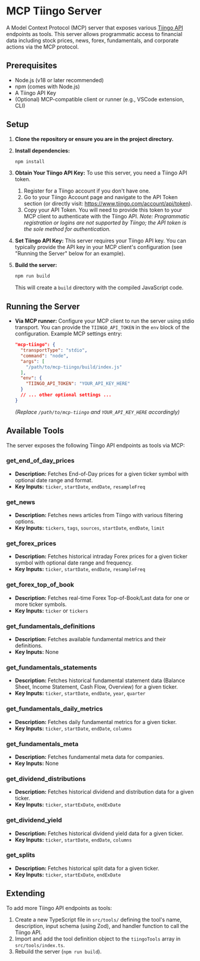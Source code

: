 # MCP Tiingo Server

A Model Context Protocol (MCP) server that exposes various [Tiingo API](https://www.tiingo.com/documentation/general/overview) endpoints as tools. This server allows programmatic access to financial data including stock prices, news, forex, fundamentals, and corporate actions via the MCP protocol.

## Prerequisites

- Node.js (v18 or later recommended)
- npm (comes with Node.js)
- A Tiingo API Key
- (Optional) MCP-compatible client or runner (e.g., VSCode extension, CLI)

## Setup

1.  **Clone the repository or ensure you are in the project directory.**

2.  **Install dependencies:**
    ```bash
    npm install
    ```

3.  **Obtain Your Tiingo API Key:**
    To use this server, you need a Tiingo API token.
    1.  Register for a Tiingo account if you don't have one.
    2.  Go to your Tiingo Account page and navigate to the API Token section (or directly visit: https://www.tiingo.com/account/api/token).
    3.  Copy your API Token. You will need to provide this token to your MCP client to authenticate with the Tiingo API.
*Note: Programmatic registration or logins are not supported by Tiingo; the API token is the sole method for authentication.*

4.  **Set Tiingo API Key:**
    This server requires your Tiingo API key. You can typically provide the API key in your MCP client's configuration (see "Running the Server" below for an example).

5.  **Build the server:**
    ```bash
    npm run build
    ```
    This will create a `build` directory with the compiled JavaScript code.

## Running the Server

- **Via MCP runner:**
  Configure your MCP client to run the server using stdio transport. You can provide the `TIINGO_API_TOKEN` in the `env` block of the configuration.
  Example MCP settings entry:
  ```json
  "mcp-tiingo": {
    "transportType": "stdio",
    "command": "node",
    "args": [
      "/path/to/mcp-tiingo/build/index.js"
    ],
    "env": {
      "TIINGO_API_TOKEN": "YOUR_API_KEY_HERE"
    }
    // ... other optional settings ...
  }
  ```
  *(Replace `/path/to/mcp-tiingo` and `YOUR_API_KEY_HERE` accordingly)*

## Available Tools

The server exposes the following Tiingo API endpoints as tools via MCP:

### **get_end_of_day_prices**
- **Description:** Fetches End-of-Day prices for a given ticker symbol with optional date range and format.
- **Key Inputs:** `ticker`, `startDate`, `endDate`, `resampleFreq`

### **get_news**
- **Description:** Fetches news articles from Tiingo with various filtering options.
- **Key Inputs:** `tickers`, `tags`, `sources`, `startDate`, `endDate`, `limit`

### **get_forex_prices**
- **Description:** Fetches historical intraday Forex prices for a given ticker symbol with optional date range and frequency.
- **Key Inputs:** `ticker`, `startDate`, `endDate`, `resampleFreq`

### **get_forex_top_of_book**
- **Description:** Fetches real-time Forex Top-of-Book/Last data for one or more ticker symbols.
- **Key Inputs:** `ticker` or `tickers`

### **get_fundamentals_definitions**
- **Description:** Fetches available fundamental metrics and their definitions.
- **Key Inputs:** None

### **get_fundamentals_statements**
- **Description:** Fetches historical fundamental statement data (Balance Sheet, Income Statement, Cash Flow, Overview) for a given ticker.
- **Key Inputs:** `ticker`, `startDate`, `endDate`, `year`, `quarter`

### **get_fundamentals_daily_metrics**
- **Description:** Fetches daily fundamental metrics for a given ticker.
- **Key Inputs:** `ticker`, `startDate`, `endDate`, `columns`

### **get_fundamentals_meta**
- **Description:** Fetches fundamental meta data for companies.
- **Key Inputs:** None

### **get_dividend_distributions**
- **Description:** Fetches historical dividend and distribution data for a given ticker.
- **Key Inputs:** `ticker`, `startExDate`, `endExDate`

### **get_dividend_yield**
- **Description:** Fetches historical dividend yield data for a given ticker.
- **Key Inputs:** `ticker`, `startDate`, `endDate`, `columns`

### **get_splits**
- **Description:** Fetches historical split data for a given ticker.
- **Key Inputs:** `ticker`, `startExDate`, `endExDate`

## Extending

To add more Tiingo API endpoints as tools:
1. Create a new TypeScript file in `src/tools/` defining the tool's name, description, input schema (using Zod), and handler function to call the Tiingo API.
2. Import and add the tool definition object to the `tiingoTools` array in `src/tools/index.ts`.
3. Rebuild the server (`npm run build`).
